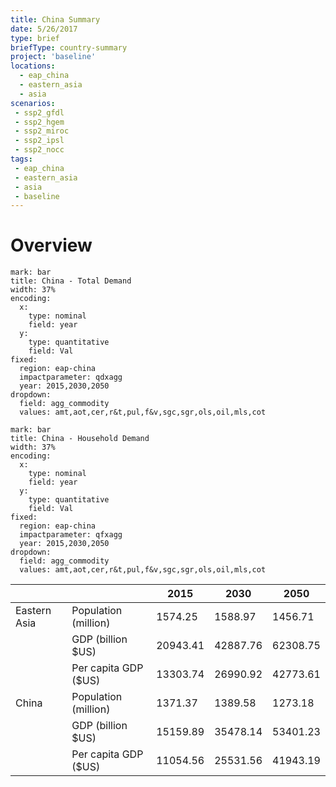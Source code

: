 ```yaml
---
title: China Summary
date: 5/26/2017
type: brief
briefType: country-summary
project: 'baseline'
locations:
  - eap_china
  - eastern_asia
  - asia
scenarios:
 - ssp2_gfdl
 - ssp2_hgem
 - ssp2_miroc
 - ssp2_ipsl
 - ssp2_nocc
tags:
 - eap_china
 - eastern_asia
 - asia
 - baseline
---
```

# Overview

```chart
mark: bar
title: China - Total Demand
width: 37%
encoding:
  x:
    type: nominal
    field: year
  y:
    type: quantitative
    field: Val
fixed:
  region: eap-china
  impactparameter: qdxagg
  year: 2015,2030,2050
dropdown:
  field: agg_commodity
  values: amt,aot,cer,r&t,pul,f&v,sgc,sgr,ols,oil,mls,cot
```

```chart
mark: bar
title: China - Household Demand
width: 37%
encoding:
  x:
    type: nominal
    field: year
  y:
    type: quantitative
    field: Val
fixed:
  region: eap-china
  impactparameter: qfxagg
  year: 2015,2030,2050
dropdown:
  field: agg_commodity
  values: amt,aot,cer,r&t,pul,f&v,sgc,sgr,ols,oil,mls,cot
```



|   |   | 2015 | 2030 | 2050 |
|---|---|---|---|---|
| Eastern Asia | Population (million) | 1574.25 | 1588.97 | 1456.71 |
|  | GDP (billion $US) | 20943.41 | 42887.76 | 62308.75 |
|  | Per capita GDP ($US) | 13303.74 | 26990.92 | 42773.61 |
| China | Population (million) | 1371.37 | 1389.58 | 1273.18 |
|  | GDP (billion $US) | 15159.89 | 35478.14 | 53401.23 |
|  | Per capita GDP ($US) | 11054.56| 25531.56| 41943.19|
